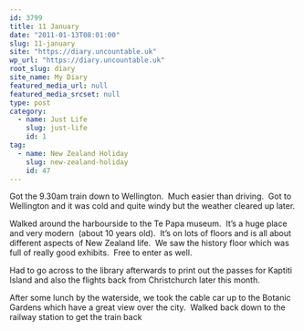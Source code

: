```yaml
---
id: 3799
title: 11 January
date: "2011-01-13T08:01:00"
slug: 11-january
site: "https://diary.uncountable.uk"
wp_url: "https://diary.uncountable.uk"
root_slug: diary
site_name: My Diary
featured_media_url: null
featured_media_srcset: null
type: post
category:
  - name: Just Life
    slug: just-life
    id: 1
tag:
  - name: New Zealand Holiday
    slug: new-zealand-holiday
    id: 47
---
```


<div xmlns='http://www.w3.org/1999/xhtml'>Got the 9.30am train down to Wellington.  Much easier than driving.  Got to Wellington and it was cold and quite windy but the weather cleared up later.</p>
<p>Walked around the harbourside to the Te Papa museum.  It&#8217;s a huge place and very modern  (about 10 years old).  It&#8217;s on lots of floors and is all about different aspects of New Zealand life.  We saw the history floor which was full of really good exhibits.  Free to enter as well.</p>
<p>Had to go across to the library afterwards to print out the passes for Kaptiti Island and also the flights back from Christchurch later this month.</p>
<p>After some lunch by the waterside, we took the cable car up to the Botanic Gardens which have a great view over the city.  Walked back down to the railway station to get the train back</div>
